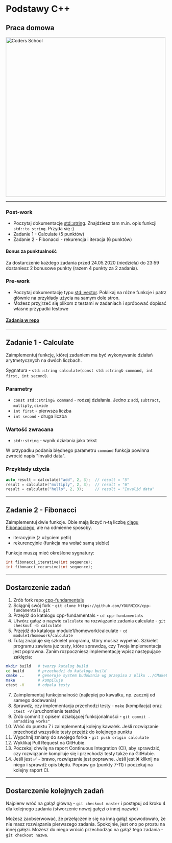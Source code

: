 <!-- .slide: data-background="#111111" -->

# Podstawy C++

## Praca domowa

<a href="https://coders.school">
    <img width="500px" data-src="../coders_school_logo.png" alt="Coders School" class="plain">
</a>

___
<!-- .slide: style="font-size: 0.8em" -->

### Post-work

<!-- * Jeśli nie wiesz czym jest `operator %` to się dowiedz. Przyda się do pracy domowej :) -->
* Poczytaj dokumentację [std::string](https://en.cppreference.com/w/cpp/string/basic_string). Znajdziesz tam m.in. opis funkcji `std::to_string`. Przyda się :)
* Zadanie 1 - Calculate (5 punktów)
* Zadanie 2 - Fibonacci - rekurencja i iteracja (6 punktów)
<!-- * Zadanie 3 - NWD (LCM) i NWW (GCD) (6 punktów) -->

#### Bonus za punktualność

Za dostarczenie każdego zadania przed 24.05.2020 (niedziela) do 23:59 dostaniesz 2 bonusowe punkty (razem 4 punkty za 2 zadania).

### Pre-work

* Poczytaj dokumentację typu [std::vector](https://en.cppreference.com/w/cpp/container/vector). Poklikaj na różne funkcje i patrz głównie na przykłady użycia na samym dole stron.
* Możesz przyjrzeć się plikom z testami w zadaniach i spróbować dopisać własne przypadki testowe

#### [Zadania w repo](https://github.com/coders-school/cpp-fundamentals/tree/master/module1/homework)

___
<!-- .slide: style="font-size: 0.7em" -->

## Zadanie 1 - Calculate

Zaimplementuj funkcję, której zadaniem ma być wykonywanie działań arytmetycznych na dwóch liczbach.

Sygnatura - `std::string calculate(const std::string& command, int first, int second)`.

### Parametry

* `const std::string& command` - rodzaj działania. Jedno z `add`, `subtract`, `multiply`, `divide`
* `int first` - pierwsza liczba
* `int second` - druga liczba

### Wartość zwracana

* `std::string` - wynik działania jako tekst

W przypadku podania błędnego parametru `command` funkcja powinna zwrócić napis "Invalid data".

### Przykłady użycia

```cpp
auto result = calculate("add", 2, 3);  // result = "5"
result = calculate("multiply", 2, 3);  // result = "6"
result = calculate("hello", 2, 3);     // result = "Invalid data"
```

___

## Zadanie 2 - Fibonacci

Zaimplementuj dwie funkcje. Obie mają liczyć n-tą liczbę [ciągu Fibonacciego](https://pl.wikipedia.org/wiki/Ciąg_Fibonacciego), ale na odmienne sposoby.

* iteracyjnie (z użyciem pętli)
* rekurencyjnie (funkcja ma wołać samą siebie)

Funkcje muszą mieć określone sygnatury:

```cpp
int fibonacci_iterative(int sequence);
int fibonacci_recursive(int sequence);
```

___
<!-- .slide: style="font-size: 0.55em" -->

## Dostarczenie zadań

1. Zrób fork repo [cpp-fundamentals](https://github.com/coders-school/cpp-fundamentals)
2. Ściągnij swój fork - `git clone https://github.com/YOURNICK/cpp-fundamentals.git`
3. Przejdź do katalogu cpp-fundamentals - `cd cpp-fundamentals`
4. Utwórz gałąź o nazwie `calculate` na rozwiązanie zadania calculate - `git checkout -b calculate`
5. Przejdź do katalogu module1/homework/calculate - `cd module1/homework/calculate`
6. Tutaj znajduje się szkielet programu, który musisz wypełnić. Szkielet programu zawiera już testy, które sprawdzą, czy Twoja implementacja jest poprawna. Zanim rozpoczniesz implementację wpisz następujące zaklęcia:

```bash
mkdir build   # tworzy katalog build
cd build      # przechodzi do katalogu build
cmake ..      # generuje system budowania wg przepisu z pliku ../CMakeLists.txt
make          # kompiluje
ctest -V      # odpala testy
```

7. Zaimplementuj funkcjonalność (najlepiej po kawałku, np. zacznij od samego dodawania)
8. Sprawdź, czy implementacja przechodzi testy - `make` (kompilacja) oraz `ctest -V` (uruchomienie testów)
9. Zrób commit z opisem działającej funkcjonalności - `git commit -am"adding works"`
10. Wróć do punktu 7 i zaimplementuj kolejny kawałek. Jeśli rozwiązanie przechodzi wszystkie testy przejdź do kolejnego punktu
11. Wypchnij zmiany do swojego forka - `git push origin calculate`
12. Wyklikaj Pull Request na GitHubie.
13. Poczekaj chwilę na raport Continuous Integration (CI), aby sprawdzić, czy rozwiązanie kompiluje się i przechodzi testy także na GitHubie.
14. Jeśli jest ✅ - brawo, rozwiązanie jest poprawne. Jeśli jest ❌ kliknij na niego i sprawdź opis błędu. Popraw go (punkty 7-11) i poczekaj na kolejny raport CI.

___

## Dostarczenie kolejnych zadań

Najpierw wróć na gałąź główną - `git checkout master` i postępuj od kroku 4 dla kolejnego zadania (stworzenie nowej gałęzi o innej nazwie)

Możesz zaobserwować, że przełączenie się na inną gałąź spowodowało, że nie masz rozwiązania pierwszego zadania. Spokojnie, jest ono po prostu na innej gałęzi. Możesz do niego wrócić przechodząc na gałąź tego zadania - `git checkout nazwa`.
